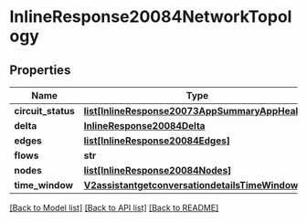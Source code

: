 # InlineResponse20084NetworkTopology

## Properties
Name | Type | Description | Notes
------------ | ------------- | ------------- | -------------
**circuit_status** | [**list[InlineResponse20073AppSummaryAppHealth]**](InlineResponse20073AppSummaryAppHealth.md) |  | [optional] 
**delta** | [**InlineResponse20084Delta**](InlineResponse20084Delta.md) |  | [optional] 
**edges** | [**list[InlineResponse20084Edges]**](InlineResponse20084Edges.md) |  | [optional] 
**flows** | **str** |  | [optional] 
**nodes** | [**list[InlineResponse20084Nodes]**](InlineResponse20084Nodes.md) |  | [optional] 
**time_window** | [**V2assistantgetconversationdetailsTimeWindow**](V2assistantgetconversationdetailsTimeWindow.md) |  | [optional] 

[[Back to Model list]](../README.md#documentation-for-models) [[Back to API list]](../README.md#documentation-for-api-endpoints) [[Back to README]](../README.md)

